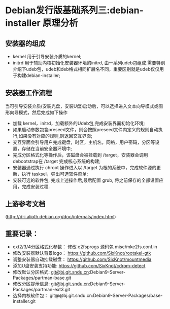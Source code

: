 # Debian发行版基础系列三:debian-installer 原理分析

## 安装器的组成

* kernel  用于引导安装介质的kernel;
* initrd  用于辅助内核初始化安装器环境的initrd, 由一系列udeb包组成.需要特别介绍下udeb包，udeb和deb格式相同扩展名不同，重要区别就是udeb仅仅用于构建debian-installer;

## 安装器工作流程

当可引导安装介质(安装光盘，安装U盘)启动后，可以选择进入文本向导模式或图形向导模式，然后完成如下操作

* 加载 kernel，initrd，加载额外的Udeb包,完成安装界面初始化环境;
* 如果启动参数包含preseed文件，则会按照preseed文件内定义的规则自动执行,如果没有对应的规则,则返回交互界面;
* 交互界面会引导用户完成键盘，时区，主机名，网络，用户密码，分区等设置，存储在当前安全器环境中;
* 完成分区格式化等操作后，该磁盘会被挂载到 /target，安装器会调用debootstrap在 /target 完成核心系统的构建;
* 安装器通过执行 chroot 操作进入以 /target 为根的系统中，完成软件源的更新，执行 tasksel，弹出可选软件菜单;
* 安装可选的软件包, 完成上述操作后,最后配置 grub, 将之前保存的全部设置应用，完成安装过程. 

## 上游参考文档

(http://d-i.alioth.debian.org/doc/internals/index.html)


## 重要记录：

* ext2/3/4分区格式化参数： 修改 e2fsprogs 源码包 misc/mke2fs.conf.in 
* 修改安装器默认背景logo： https://github.com/SixKnot/rootskel-gtk
* 调整安装器自动挂载磁盘： https://github.com/SixKnot/mountmedia
* 添加U盘安装支持功能:     https://github.com/SixKnot/cdrom-detect
* 修改默认分区格式:        git@bj.git.sndu.cn:Debian9-Server-Packages/partman-base.git
* 修改分区提示信息:        git@bj.git.sndu.cn:Debian9-Server-Packages/partman-ext3.git 
* 选择内核软件包：         git@@bj.git.sndu.cn:Debian9-Server-Packages/base-installer.git
